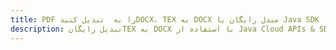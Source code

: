 ---title: PDF را به  تبدیل کنیدDOCX، TEX به DOCX مبدل رایگان یا Java SDKdescription: تبدیل رایگانTEX به DOCX با استفاده از Java Cloud APIs & SDK همچنین اسناد PDF را در Cloud ایجاد، ویرایش و رندر کنید.---